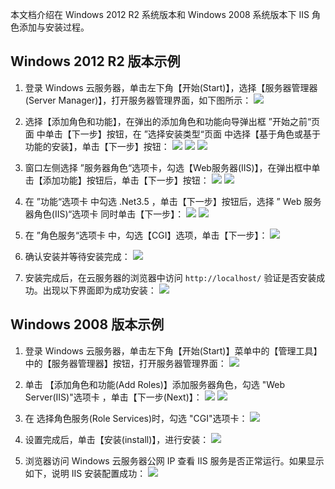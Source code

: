 本文档介绍在 Windows 2012 R2 系统版本和 Windows 2008 系统版本下 IIS 角色添加与安装过程。
## Windows 2012 R2 版本示例
 1. 登录 Windows 云服务器，单击左下角【开始(Start)】，选择【服务器管理器(Server Manager)】，打开服务器管理界面，如下图所示：
![](http://imgcache.tce.fsphere.cn/static/mc.qcloudimg.com/static/img/7b433cabe3d7349b5a38b359639e4c7c/image.png)

 2. 选择【添加角色和功能】，在弹出的添加角色和功能向导弹出框 ”开始之前“页面 中单击【下一步】按钮，在 ”选择安装类型“页面 中选择【基于角色或基于功能的安装】，单击【下一步】按钮：
![](http://imgcache.tce.fsphere.cn/static/mc.qcloudimg.com/static/img/b0f5ffb889f4d23213f0811bd945b170/image.png)
![](http://imgcache.tce.fsphere.cn/static/mc.qcloudimg.com/static/img/027fe90a3c882520662783bdcda97b94/image.png)
![](http://imgcache.tce.fsphere.cn/static/mc.qcloudimg.com/static/img/919430e0493d9580c33eab871ffee557/image.png)

 3. 窗口左侧选择 ”服务器角色“选项卡，勾选【Web服务器(IIS)】，在弹出框中单击【添加功能】按钮后，单击【下一步】按钮：
![](http://imgcache.tce.fsphere.cn/static/mc.qcloudimg.com/static/img/0d69cbfd04d9a614eeb00559f34bafba/image.png)
![](http://imgcache.tce.fsphere.cn/static/mc.qcloudimg.com/static/img/a254c87a59392801a4bf23521c9c1535/image.png)

 4. 在 ”功能“选项卡 中勾选 .Net3.5 ，单击【下一步】按钮后，选择 ” Web 服务器角色(IIS)“选项卡 同时单击【下一步】：
![](http://imgcache.tce.fsphere.cn/static/mc.qcloudimg.com/static/img/703cda6d11a5cfc3a26f471f0535dc17/image.png)
![](http://imgcache.tce.fsphere.cn/static/mc.qcloudimg.com/static/img/5d84575332b4c9c425bcdf0baa80f7e6/image.png)

 5. 在 ”角色服务“选项卡 中，勾选【CGI】选项，单击【下一步】：
![](http://imgcache.tce.fsphere.cn/static/mc.qcloudimg.com/static/img/958f0c466a633ea6c58de651a4ad7982/image.png)

 6. 确认安装并等待安装完成：
![](http://imgcache.tce.fsphere.cn/static/mc.qcloudimg.com/static/img/045b132f13b06c6e499b85ecb34a3f43/image.png)

 7. 安装完成后，在云服务器的浏览器中访问 ```http://localhost/``` 验证是否安装成功。出现以下界面即为成功安装：
![](http://imgcache.tce.fsphere.cn/static/mc.qcloudimg.com/static/img/e064cc1f765d68edf3dcfb0051d5dbfa/image.png)

## Windows 2008 版本示例
 1. 登录 Windows 云服务器，单击左下角【开始(Start)】菜单中的【管理工具】中的【服务器管理器】按钮，打开服务器管理界面：
![](http://imgcache.tce.fsphere.cn/static/mc.qcloudimg.com/static/img/787983bdedb15a6d496119c953d35e1a/image.png)

 2. 单击 【添加角色和功能(Add Roles)】添加服务器角色，勾选 "Web Server(IIS)"选项卡 ，单击【下一步(Next)】：
![](http://imgcache.tce.fsphere.cn/static/mccdn.qcloud.com/img56b1bb12831b3.png)
![](//mccdn.qcloud.com/img56b1bcee2d9e8.png)

 3. 在 选择角色服务(Role Services)时，勾选 "CGI"选项卡：
![](http://imgcache.tce.fsphere.cn/static/mccdn.qcloud.com/img56b1bd1b8f220.png)

 4. 设置完成后，单击【安装(install)】，进行安装：
![](http://imgcache.tce.fsphere.cn/static/mccdn.qcloud.com/img56b1bd4f18f1a.png)

 5. 浏览器访问 Windows 云服务器公网 IP 查看 IIS 服务是否正常运行。如果显示如下，说明 IIS 安装配置成功：
![](http://imgcache.tce.fsphere.cn/static/mccdn.qcloud.com/img56b1bd7c5b0be.png)

